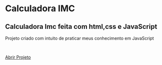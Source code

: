 
 <h1>Calculadora IMC</h1>
 <h2>Calculadora Imc feita com html,css e JavaScript</h2>
 <p>Projeto criado com intuito de praticar meus conhecimento em JavaScript</p> <br>

 <a href="https://loquacious-concha-5daf53.netlify.app/"> Abrir Projeto</a>
